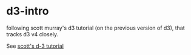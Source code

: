 # d3-intro

following scott murray's d3 tutorial (on the previous version of d3), that tracks d3 v4 closely.

See [scott's d-3 tutorial](http://alignedleft.com/tutorials/d3)
